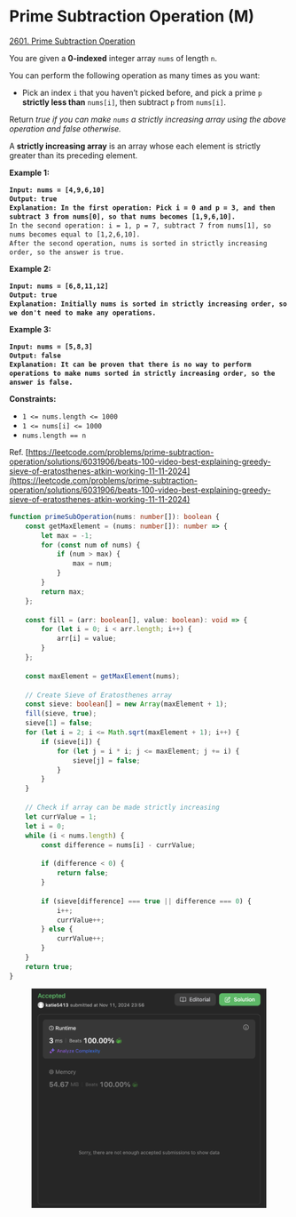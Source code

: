 # Prime Subtraction Operation (M)

[2601. Prime Subtraction Operation](https://leetcode.com/problems/prime-subtraction-operation/)



You are given a **0-indexed** integer array `nums` of length `n`.

You can perform the following operation as many times as you want:

* Pick an index `i` that you haven’t picked before, and pick a prime `p` **strictly less than** `nums[i]`, then subtract `p` from `nums[i]`.

Return _true if you can make `nums` a strictly increasing array using the above operation and false otherwise._

A **strictly increasing array** is an array whose each element is strictly greater than its preceding element.

&#x20;

**Example 1:**

<pre><code><strong>Input: nums = [4,9,6,10]
</strong><strong>Output: true
</strong><strong>Explanation: In the first operation: Pick i = 0 and p = 3, and then subtract 3 from nums[0], so that nums becomes [1,9,6,10].
</strong>In the second operation: i = 1, p = 7, subtract 7 from nums[1], so nums becomes equal to [1,2,6,10].
After the second operation, nums is sorted in strictly increasing order, so the answer is true.
</code></pre>

**Example 2:**

<pre><code><strong>Input: nums = [6,8,11,12]
</strong><strong>Output: true
</strong><strong>Explanation: Initially nums is sorted in strictly increasing order, so we don't need to make any operations.
</strong></code></pre>

**Example 3:**

<pre><code><strong>Input: nums = [5,8,3]
</strong><strong>Output: false
</strong><strong>Explanation: It can be proven that there is no way to perform operations to make nums sorted in strictly increasing order, so the answer is false.
</strong></code></pre>

&#x20;

**Constraints:**

* `1 <= nums.length <= 1000`
* `1 <= nums[i] <= 1000`
* `nums.length == n`



Ref. [https://leetcode.com/problems/prime-subtraction-operation/solutions/6031906/beats-100-video-best-explaining-greedy-sieve-of-eratosthenes-atkin-working-11-11-2024](https://leetcode.com/problems/prime-subtraction-operation/solutions/6031906/beats-100-video-best-explaining-greedy-sieve-of-eratosthenes-atkin-working-11-11-2024)

```typescript
function primeSubOperation(nums: number[]): boolean {
    const getMaxElement = (nums: number[]): number => {
        let max = -1;
        for (const num of nums) {
            if (num > max) {
                max = num;
            }
        }
        return max;
    };

    const fill = (arr: boolean[], value: boolean): void => {
        for (let i = 0; i < arr.length; i++) {
            arr[i] = value;
        }
    };

    const maxElement = getMaxElement(nums);

    // Create Sieve of Eratosthenes array
    const sieve: boolean[] = new Array(maxElement + 1);
    fill(sieve, true);
    sieve[1] = false;
    for (let i = 2; i <= Math.sqrt(maxElement + 1); i++) {
        if (sieve[i]) {
            for (let j = i * i; j <= maxElement; j += i) {
                sieve[j] = false;
            }
        }
    }

    // Check if array can be made strictly increasing
    let currValue = 1;
    let i = 0;
    while (i < nums.length) {
        const difference = nums[i] - currValue;

        if (difference < 0) {
            return false;
        }

        if (sieve[difference] === true || difference === 0) {
            i++;
            currValue++;
        } else {
            currValue++;
        }
    }
    return true;
}
```

<figure><img src="../.gitbook/assets/截圖 2024-11-11 晚上11.56.54.png" alt=""><figcaption></figcaption></figure>

